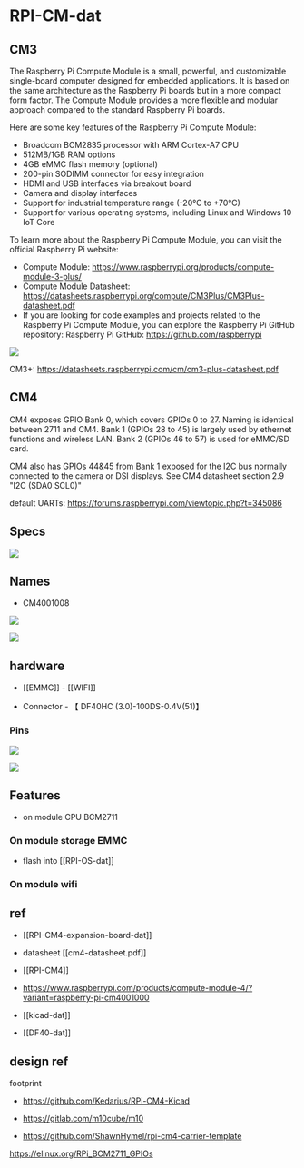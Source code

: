 

# RPI-CM-dat

## CM3 

The Raspberry Pi Compute Module is a small, powerful, and customizable single-board computer designed for embedded applications. It is based on the same architecture as the Raspberry Pi boards but in a more compact form factor. The Compute Module provides a more flexible and modular approach compared to the standard Raspberry Pi boards.

Here are some key features of the Raspberry Pi Compute Module:

- Broadcom BCM2835 processor with ARM Cortex-A7 CPU
- 512MB/1GB RAM options
- 4GB eMMC flash memory (optional)
- 200-pin SODIMM connector for easy integration
- HDMI and USB interfaces via breakout board
- Camera and display interfaces
- Support for industrial temperature range (-20°C to +70°C)
- Support for various operating systems, including Linux and Windows 10 IoT Core

To learn more about the Raspberry Pi Compute Module, you can visit the official Raspberry Pi website:

- Compute Module: https://www.raspberrypi.org/products/compute-module-3-plus/
- Compute Module Datasheet: https://datasheets.raspberrypi.org/compute/CM3Plus/CM3Plus-datasheet.pdf
- If you are looking for code examples and projects related to the Raspberry Pi Compute Module, you can explore the Raspberry Pi GitHub repository: Raspberry Pi GitHub: https://github.com/raspberrypi


![](2023-10-27-16-45-37.png)

CM3+: https://datasheets.raspberrypi.com/cm/cm3-plus-datasheet.pdf

## CM4 

CM4 exposes GPIO Bank 0, which covers GPIOs 0 to 27. Naming is identical between 2711 and CM4.
Bank 1 (GPIOs 28 to 45) is largely used by ethernet functions and wireless LAN.
Bank 2 (GPIOs 46 to 57) is used for eMMC/SD card.

CM4 also has GPIOs 44&45 from Bank 1 exposed for the I2C bus normally connected to the camera or DSI displays. See CM4 datasheet section 2.9 "I2C (SDA0 SCL0)"


default UARTs: https://forums.raspberrypi.com/viewtopic.php?t=345086



## Specs 

![](2023-10-27-16-47-11.png)

## Names 

- CM4001008

![](2023-10-27-16-47-35.png)

![](2023-10-27-16-46-54.png)

## hardware 

- [[EMMC]] - [[WIFI]]

- Connector - 【 DF40HC (3.0)-100DS-0.4V(51)】

### Pins 

![](2024-11-22-19-30-56.png)

![](2024-11-22-19-31-24.png)

## Features 

- on module CPU BCM2711 

### On module storage EMMC 

- flash into [[RPI-OS-dat]]

### On module wifi 

## ref 

- [[RPI-CM4-expansion-board-dat]]

- datasheet [[cm4-datasheet.pdf]]

- [[RPI-CM4]]

- https://www.raspberrypi.com/products/compute-module-4/?variant=raspberry-pi-cm4001000

- [[kicad-dat]]

- [[DF40-dat]]


## design ref 

footprint 

- https://github.com/Kedarius/RPi-CM4-Kicad

- https://gitlab.com/m10cube/m10

- https://github.com/ShawnHymel/rpi-cm4-carrier-template


https://elinux.org/RPi_BCM2711_GPIOs